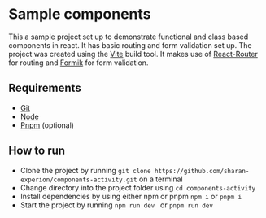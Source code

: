# Sample components
This a sample project set up to demonstrate functional and class based components in react. It has basic routing and form validation set up. The project was created using the [Vite](https://vitejs.dev/ "Vite") build tool. It makes use of [React-Router](https://reactrouter.com/en/main "React-Router") for routing and [Formik](https://formik.org/ "Formik") for form validation.

## Requirements
- [Git](https://git-scm.com/)
- [Node](https://nodejs.org/)
- [Pnpm](https://nodejs.org/) (optional)


## How to run
-  Clone the project by running `git clone https://github.com/sharan-experion/components-activity.git` on  a terminal
- Change directory into the project folder using `cd components-activity`
- Install dependencies by using either npm or pnpm `npm i` or `pnpm i`
- Start the project by running `npm run dev `  or `pnpm run dev`
